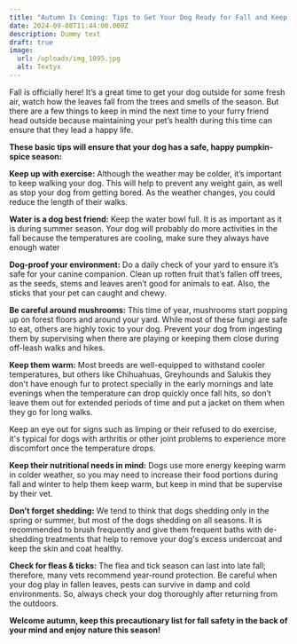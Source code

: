 ```yaml
---
title: "Autumn Is Coming: Tips to Get Your Dog Ready for Fall and Keep Them Healthy  "
date: 2024-09-08T11:44:00.000Z
description: Dummy text
draft: true
image:
  url: /uploads/img_1095.jpg
  alt: Textyx
---
```

Fall is officially here! It’s a great time to get your dog outside for some fresh air, watch how the leaves fall from the trees and smells of the season. But there are a few things to keep in mind the next time to your furry friend head outside because maintaining your pet’s health during this time can ensure that they lead a happy life.

**These basic tips will ensure that your dog has a safe, happy pumpkin-spice season:**

**Keep up with exercise:** Although the weather may be colder, it’s important to keep walking your dog. This will help to prevent any weight gain, as well as stop your dog from getting bored. As the weather changes, you could reduce the length of their walks.  

**Water is a dog best friend:** Keep the water bowl full. It is as important as it is during summer season. Your dog will probably do more activities in the fall because the temperatures are cooling, make sure they always have enough water

**Dog-proof your environment:** Do a daily check of your yard to ensure it’s safe for your canine companion. Clean up rotten fruit that’s fallen off trees, as the seeds, stems and leaves aren’t good for animals to eat. Also, the sticks that your pet can caught and chewy.

**Be careful around mushrooms:** This time of year, mushrooms start popping up on forest floors and around your yard. While most of these fungi are safe to eat, others are highly toxic to your dog. Prevent your dog from ingesting them by supervising when there are playing or keeping them close during off-leash walks and hikes.

**Keep them warm:** Most breeds are well-equipped to withstand cooler temperatures, but others like Chihuahuas, Greyhounds and Salukis they don't have enough fur to protect specially in the early mornings and late evenings when the temperature can drop quickly once fall hits, so don’t leave them out for extended periods of time and put a jacket on them when they go for long walks. 

Keep an eye out for signs such as limping or their refused to do exercise, it's typical for dogs with arthritis or other joint problems to experience more discomfort once the temperature drops. 

**Keep their nutritional needs in mind:** Dogs use more energy keeping warm in colder weather, so you may need to increase their food portions during fall and winter to help them keep warm, but keep in mind that be supervise by their vet.

**Don’t forget shedding:** We tend to think that dogs shedding only in the spring or summer, but most of the dogs shedding on all seasons. It is recommended to brush frequently and give them frequent baths with de-shedding treatments that help to remove your dog's excess undercoat and keep the skin and coat healthy.

**Check for fleas & ticks:** The flea and tick season can last into late fall; therefore, many vets recommend year-round protection. Be careful when your dog play in fallen leaves, pests can survive in damp and cold environments. So, always check your dog thoroughly after returning from the outdoors.

**Welcome autumn, keep this precautionary list for fall safety in the back of your mind and enjoy nature this season!**
